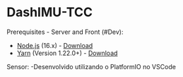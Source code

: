 # DashIMU-TCC

Prerequisites - Server and Front (#Dev):

* [Node.js](https://nodejs.org/en/) (16.x) - [Download](https://nodejs.org/en/)
* [Yarn](https://yarnpkg.com/) (Version 1.22.0+) - [Download](https://classic.yarnpkg.com/en/docs/install)

Sensor:
-Desenvolvido utilizando o PlatformIO no VSCode
